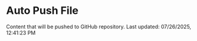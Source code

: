 # Auto Push File

Content that will be pushed to GitHub repository.
Last updated: 07/26/2025, 12:41:23 PM